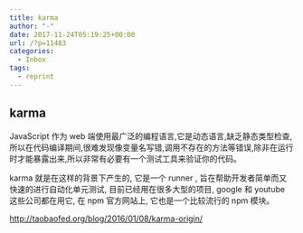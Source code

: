 ```yaml
---
title: karma
author: "-"
date: 2017-11-24T05:19:25+00:00
url: /?p=11483
categories:
  - Inbox
tags:
  - reprint
---
```

## karma
JavaScript 作为 web 端使用最广泛的编程语言,它是动态语言,缺乏静态类型检查,所以在代码编译期间,很难发现像变量名写错,调用不存在的方法等错误,除非在运行时才能暴露出来,所以非常有必要有一个测试工具来验证你的代码。

karma 就是在这样的背景下产生的, 它是一个 runner , 旨在帮助开发者简单而又快速的进行自动化单元测试, 目前已经用在很多大型的项目, google 和 youtube 这些公司都在用它, 在 npm 官方网站上, 它也是一个比较流行的 npm 模块。

http://taobaofed.org/blog/2016/01/08/karma-origin/